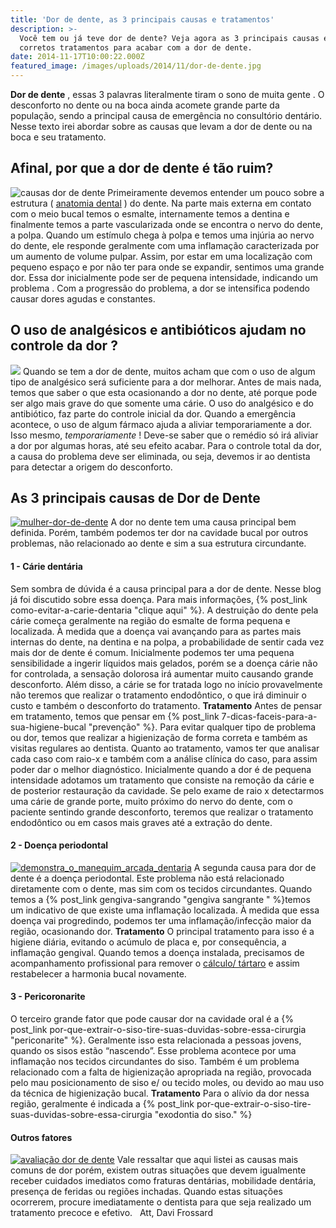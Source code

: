 ```yaml
---
title: 'Dor de dente, as 3 principais causas e tratamentos'
description: >-
  Você tem ou já teve dor de dente? Veja agora as 3 principais causas e seus
  corretos tratamentos para acabar com a dor de dente.
date: 2014-11-17T10:00:22.000Z
featured_image: /images/uploads/2014/11/dor-de-dente.jpg
---
```


**Dor de dente** , essas 3 palavras literalmente tiram o sono de muita gente . O desconforto no dente ou na boca ainda acomete grande parte da população, sendo a principal causa de emergência no consultório dentário. Nesse texto irei abordar sobre as causas que levam a dor de dente ou na boca e seu tratamento.

Afinal, por que a dor de dente é tão ruim?
------------------------------------------

![causas dor de dente ](/images/uploads/2014/11/causas-dor-de-dente-1.jpg) Primeiramente devemos entender um pouco sobre a estrutura ( [anatomia dental](http://pt.wikipedia.org/wiki/Anatomia_dental) ) do dente. Na parte mais externa em contato com o meio bucal temos o esmalte, internamente temos a dentina e finalmente temos a parte vascularizada onde se encontra o nervo do dente, a polpa. Quando um estímulo chega à polpa e temos uma injúria ao nervo do dente, ele responde geralmente com uma inflamação caracterizada por um aumento de volume pulpar. Assim, por estar em uma localização com pequeno espaço e por não ter para onde se expandir, sentimos uma grande dor. Essa dor inicialmente pode ser de pequena intensidade, indicando um problema . Com a progressão do problema, a dor se intensifica podendo causar dores agudas e constantes.

O uso de analgésicos e antibióticos ajudam no controle da dor ?
---------------------------------------------------------------

![](/images/uploads/2016/03/medicação-extração-de-dente.jpg) Quando se tem a dor de dente, muitos acham que com o uso de algum tipo de analgésico será suficiente para a dor melhorar. Antes de mais nada, temos que saber o que esta ocasionando a dor no dente, até porque pode ser algo mais grave do que somente uma cárie. O uso do analgésico e do antibiótico, faz parte do controle inicial da dor. Quando a emergência acontece, o uso de algum fármaco ajuda a aliviar temporariamente a dor. Isso mesmo, _temporariamente_ ! Deve-se saber que o remédio só irá aliviar a dor por algumas horas, até seu efeito acabar. Para o controle total da dor, a causa do problema deve ser eliminada, ou seja, devemos ir ao dentista para detectar a origem do desconforto.

As 3 principais causas de Dor de Dente
--------------------------------------

[![mulher-dor-de-dente](/images/uploads/2014/11/mulher-dor-de-dente.jpg)](/images/uploads/2014/11/mulher-dor-de-dente.jpg) A dor no dente tem uma causa principal bem definida. Porém, também podemos ter dor na cavidade bucal por outros problemas, não relacionado ao dente e sim a sua estrutura circundante.

#### 1 - Cárie dentária 

Sem sombra de dúvida é a causa principal para a dor de dente. Nesse blog já foi discutido sobre essa doença. Para mais informações, {% post_link como-evitar-a-carie-dentaria "clique aqui" %}. A destruição do dente pela cárie começa geralmente na região do esmalte de forma pequena e localizada. À medida que a doença vai avançando para as partes mais internas do dente, na dentina e na polpa, a probabilidade de sentir cada vez mais dor de dente é comum. Inicialmente podemos ter uma pequena sensibilidade a ingerir líquidos mais gelados, porém se a doença cárie não for controlada, a sensação dolorosa irá aumentar muito causando grande desconforto. Além disso, a cárie se for tratada logo no início provavelmente não teremos que realizar o tratamento endodôntico, o que irá diminuir o custo e também o desconforto do tratamento. **Tratamento** Antes de pensar em tratamento, temos que pensar em {% post_link 7-dicas-faceis-para-a-sua-higiene-bucal "prevenção" %}. Para evitar qualquer tipo de problema ou dor, temos que realizar a higienização de forma correta e também as visitas regulares ao dentista. Quanto ao tratamento, vamos ter que analisar cada caso com raio-x e também com a análise clínica do caso, para assim poder dar o melhor diagnóstico. Inicialmente quando a dor é de pequena intensidade adotamos um tratamento que consiste na remoção da cárie e de posterior restauração da cavidade. Se pelo exame de raio x detectarmos uma cárie de grande porte, muito próximo do nervo do dente, com o paciente sentindo grande desconforto, teremos que realizar o tratamento endodôntico ou em casos mais graves até a extração do dente.

#### 2 - Doença periodontal 

[![demonstra_o_manequim_arcada_dentaria](/images/uploads/2014/11/demonstra_o_manequim_arcada_dentaria.jpg)](/images/uploads/2014/11/demonstra_o_manequim_arcada_dentaria.jpg) A segunda causa para dor de dente é a doença periodontal. Este problema não está relacionado diretamente com o dente, mas sim com os tecidos circundantes. Quando temos a {% post_link gengiva-sangrando "gengiva sangrante " %}temos um indicativo de que existe uma inflamação localizada. À medida que essa doença vai progredindo, podemos ter uma inflamação/infecção maior da região, ocasionando dor. **Tratamento** O principal tratamento para isso é a higiene diária, evitando o acúmulo de placa e, por consequência, a inflamação gengival. Quando temos a doença instalada, precisamos de acompanhamento profissional para remover o [cálculo/ tártaro](/tratamentos/periodontia/) e assim restabelecer a harmonia bucal novamente.  

#### 3 - Pericoronarite 

O terceiro grande fator que pode causar dor na cavidade oral é a {% post_link por-que-extrair-o-siso-tire-suas-duvidas-sobre-essa-cirurgia "periconarite" %}. Geralmente isso esta relacionada a pessoas jovens, quando os sisos estão “nascendo”. Esse problema acontece por uma inflamação nos tecidos circundantes do siso. Também é um problema relacionado com a falta de higienização apropriada na região, provocada pelo mau posicionamento de siso e/ ou tecido moles, ou devido ao mau uso da técnica de higienização bucal. **Tratamento** Para o alívio da dor nessa região, geralmente é indicada a {% post_link por-que-extrair-o-siso-tire-suas-duvidas-sobre-essa-cirurgia "exodontia do siso." %}  

#### Outros fatores 

[![avaliação dor de dente](/images/uploads/2014/11/avaliação-dor-de-dente.jpg)](/images/uploads/2014/11/avaliação-dor-de-dente.jpg) Vale ressaltar que aqui listei as causas mais comuns de dor porém, existem outras situações que devem igualmente receber cuidados imediatos como fraturas dentárias, mobilidade dentária, presença de feridas ou regiões inchadas. Quando estas situações ocorrerem, procure imediatamente o dentista para que seja realizado um tratamento precoce e efetivo.   Att, Davi Frossard
